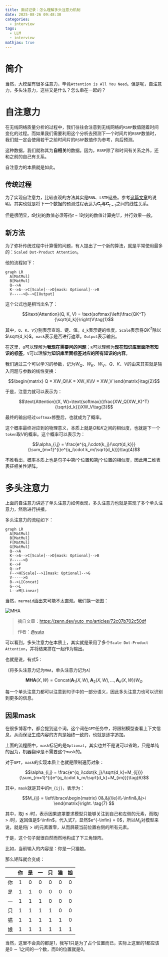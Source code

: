 ```yaml
---
title: 面试记录：怎么理解多头注意力机制
date: 2025-08-26 09:48:30
categories:
  - interview
tags:
  - LLM
  - interview
mathjax: true
---
```


# 简介

当然，大模型有很多注意力，毕竟`Attention is All You Need`。但是呢，自注意力，多头注意力，这些又是什么？怎么串在一起的？

# 自注意力

在无线网络质量分析的过程中，我们往往会注意到无线网络的`RSRP`数值随着时间变化的过程。而如果我们需要利用这个分析去预测下一个时间片的`RSRP`数值时，我们就一定会使用若干之前时间片的`RSRP`数值作为参考，向后预测。

这种数据，我们就称其为**自相关**的数据。因为，`RSRP`除了和时间有关系之外，还和之前的自己有关系。

自注意力的本质就是如此。

## 传统过程

为了实现自注意力，比较直观的方法其实是`RNN`、`LSTM`这些。参考[这篇文章](/2025/07/06/Python/autocorrelation/)的说明，其实也就是将下一个数据的预测过程表达为$\mathbf{C}_t$与$\mathbf{C}_{t-1}$之间的线性关系。

但是很明显，$t$时刻的数值必须等待$t-1$时刻的数值计算完毕，并行效果一般。

## 新方法

为了弥补传统过程中计算慢的问题，有人提出了一个新的算法，就是平常使用最多的：`Scaled Dot-Product Attention`。

他的流程如下：

```mermaid
graph LR
  A[MatMul]
  B[MatMul]
  Q-->A
  K-->A-->C[Scale]-->D[mask: Optional]-->B
  V----->B-->E[Output]
```

这个公式也是相当出名了：

$$\text{Attention}(Q, K, V) = \text{softmax}\left(\frac{QK^T}{\sqrt{d_k}}\right)V\tag{1}$$

其中，`Q`、`K`、`V`分别表示查询、键、值。`d_k`表示键的维度。`Scale`表示将$QK^T$除以$\sqrt{d_k}$。`mask`表示是否进行遮罩。`Output`表示输出。

在这里，`Q`可以理解为**我现在需要问的问题**；`K`可以理解为**现在知识库里面所有知识的标签**。`V`可以理解为**知识库里面标签对应的所有知识的内容**。

我们通过三个可以学习的参数，记为$W_Q$、$W_K$、$W_V$，$Q$、$K$、$V$的由来其实就是输入问题与参数的线性变换：

$$\begin{matrix}
Q = XW_Q\\K = XW_K\\V = XW_V
\end{matrix}\tag{2}$$

于是，注意力就可以表示为：

$$\text{Attention}(X, W)=\text{softmax}(\frac{XW_Q(XW_K)^T}{\sqrt{d_k}})XW_V\tag{3}$$

最终的输出经过`softmax`修整后，也就成为了概率。

这个概率最终对应到的物理意义，本质上就是$Q$和$K$之间的相似度，也就是下一个`token`取$V$的概率。这个概率可以表示为：

$$\alpha_{i,j} = \frac{e^{q_i\cdot{k_j}/\sqrt{d_k}}}{\sum_{m=1}^{i}e^{q_i\cdot k_m/\sqrt{d_k}}}\tag{4}$$

不难看出，概率本质上也是句子中第$i$个位置和第$j$个位置的相似度，因此用二维表表征相关性矩阵。

# 多头注意力

上面的自注意力讲述了单头注意力如何表现，多头注意力也就是实现了多个单头注意力，然后进行拼接。

多头注意力的流程如下：

```mermaid
graph LR
  A[MatMul]
  B[MatMul]
  F[MatMul]
  G[MatMul]
  Q-->A
  K-->A-->C[Scale]-->D[mask: Optional]-->B
  V----->B
  K-->F
  Q-->F
  F-->H[Scale]-->I[mask: Optional]-->G
  V----->G
  B-->L[Concat]
  G-->L
  L-->M[Linear]
```

当然，`mermaid`画出来可能不太直观。我们换一张图：

![MHA](http://images.sakebow.cn/interview/MHA.png)

> 摘自文章：https://zenn.dev/yuto_mo/articles/72c07b702c50df
> 
> 作者：[@yuto](https://zenn.dev/yuto_mo)

可以看到，多头注意力在本质上，其实就是采用了多个`Scale Dot-Product Attention`，并将结果拼在一起作为输出。

也就是说，有式$5$：

（将多头注意力记为`MHA`，单头注意力记为`A`）

$$\mathbf{MHA}(X, W)=\text{Concat}(\mathbf{A}_1(X, W), \mathbf{A}_2(X, W), ..., \mathbf{A}_n(X, W))W_O\tag{5}$$

每一个单头注意力都可以注意到句子中的一部分语义，因此多头注意力也可以识别到更多的信息。

## 因果mask

在很多博客中，都会提到这个词。这个词在`GPT`任务中，将限制模型查看上下文信息，从而保证生成内容的方向是始终一致的，也就是逐字追加。

上面的流程图中，`mask`标记的是`Optional`，其实也并不是说可以省略，只是单纯的因为，机器翻译是不需要这个`mask`的。

对于`GPT`，`mask`的实现本质上也就是限制遍历对象：

$$\alpha_{i,j} = \frac{e^{q_i\cdot{k_j}/\sqrt{d_k}+M_{ij}}}{\sum_{m=1}^{i}e^{q_i\cdot k_m/\sqrt{d_k}+M_{im}}}\tag{6}$$

其中，`mask`就是其中的`M_{ij}`，表示为：

$$M_{ij} = \left\lbrace\begin{matrix}
0&,&j{\le}i\\-\infin&,&j>i
\end{matrix}\right.
\tag{7}
$$

其中，取$j{\le}i$时，表示因果遮罩要求模型只能够关注到自己和左侧的元素，而取$j>i$时，返回值是$-\infin$，代入式$7$，显然$e^{-\infin} = 0$，所以$M_{ij}$对模型来说，就是将$j>i$的元素置零，从而屏蔽当前位置右侧的所有元素。

于是，这个句子就很自然而然地构成了下三角矩阵。

比如，当前输入的内容是：你是一只猫娘。

那么矩阵就会变成：

||你|是|一|只|猫|娘|
|:--:|:--:|:--:|:--:|:--:|:--:|:--:|
|你|1|0|0|0|0|0|
|是|1|1|0|0|0|0|
|一|1|1|1|0|0|0|
|只|1|1|1|1|0|0|
|猫|1|1|1|1|1|0|
|娘|1|1|1|1|1|1|

当然，这里不会真的都是$1$，我写$1$只是为了占个位置而已，实际上这里的$1$都应该是$0\sim1$之间的一个数，而$0$的位置就是$0$。